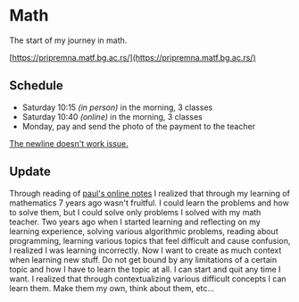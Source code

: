 # Math

The start of my journey in math.

[https://pripremna.matf.bg.ac.rs/](https://pripremna.matf.bg.ac.rs/)

## Schedule

- Saturday 10:15 _(in person)_ in the morning, 3 classes
- Saturday 10:40 _(online)_ in the morning, 3 classes
- Monday, pay and send the photo of the payment to the teacher

[The newline doesn't work issue.](https://github.com/mathjax/MathJax/issues/2312)

## Update

Through reading of [paul's online notes](https://tutorial.math.lamar.edu/Classes/Alg/DividingPolynomials.aspx) I realized that through my learning of mathematics 7 years ago wasn't fruitful. I could learn the problems and how to solve them, but I could solve only problems I solved with my math teacher. Two years ago when I started learning and reflecting on my learning experience, solving various algorithmic problems, reading about programming, learning various topics that feel difficult and cause confusion, I realized I was learning incorrectly. Now I want to create as much context when learning new stuff. Do not get bound by any limitations of a certain topic and how I have to learn the topic at all. I can start and quit any time I want. I realized that through contextualizing various difficult concepts I can learn them. Make them my own, think about them, etc...
